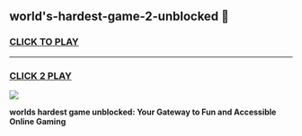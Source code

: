 
## world's-hardest-game-2-unblocked 👋
<h3>
<a href="https://premium.freeplayer.one?title=world's-hardest-game-2-unblocked&ref=14F">CLICK TO PLAY</a></h3>
<hr>

<h3>
<a href="https://premium.freeplayer.one?title=world's-hardest-game-2-unblocked&ref=14F">CLICK 2 PLAY</a>
  
</h3>

<a href="https://premium.freeplayer.one?title=world's-hardest-game-2-unblocked&ref=12F/"><img src="https://clearcache.store/games.png"></a>


**worlds hardest game unblocked: Your Gateway to Fun and Accessible Online Gaming**
